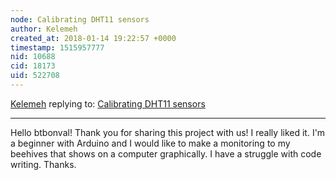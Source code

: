 ```yaml
---
node: Calibrating DHT11 sensors
author: Kelemeh
created_at: 2018-01-14 19:22:57 +0000
timestamp: 1515957777
nid: 10688
cid: 18173
uid: 522708
---
```




[Kelemeh](../profile/Kelemeh) replying to: [Calibrating DHT11 sensors](../notes/btbonval/07-14-2014/calibrating-dht11-sensors)

----
Hello btbonval!
Thank you for sharing this project with us! I really liked it. I'm a beginner with Arduino and I would like to make a monitoring to my beehives that shows on a computer graphically. I have a struggle with code writing. Thanks.